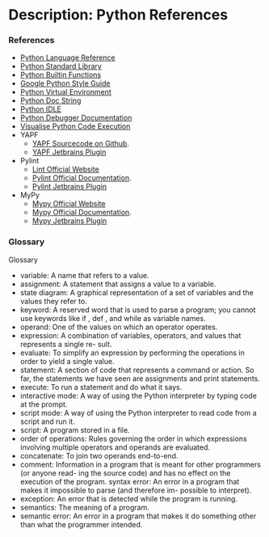 # Description: Python References

### References
* [Python Language Reference](https://docs.python.org/3/reference/)
* [Python Standard Library](https://docs.python.org/3/library/)
* [Python Builtin Functions](https://docs.python.org/3/library/functions.html)
* [Google Python Style Guide](https://github.com/google/styleguide/blob/gh-pages/pyguide.md)
* [Python Virtual Environment](https://github.com/vikash-india/UnixNotes2Myself/blob/master/src/sysadmin/system/P012_setup_python_virtual_environment.md)
* [Python Doc String](https://www.python.org/dev/peps/pep-0257/)
* [Python IDLE](https://docs.python.org/3/library/idle.html)
* [Python Debugger Documentation](https://docs.python.org/3/library/pdb.html)
* [Visualise Python Code Execution](http://www.pythontutor.com/visualize.html#mode=edit)
* YAPF
    - [YAPF Sourcecode on Github](https://github.com/google/yapf).
    - [YAPF Jetbrains Plugin](https://plugins.jetbrains.com/plugin/10960-yapf)
* Pylint
    - [Lint Official Website](https://www.pylint.org/)
    - [Pylint Official Documentation](https://pylint.readthedocs.io/en/latest/).
    - [Pylint Jetbrains Plugin](https://plugins.jetbrains.com/plugin/11084-pylint)
* MyPy
    - [Mypy Official Website](http://mypy-lang.org/)
    - [Mypy Official Documentation](https://mypy.readthedocs.io/en/latest/).
    - [Mypy Jetbrains Plugin](https://plugins.jetbrains.com/plugin/11086-mypy)

### Glossary

Glossary
- variable: A name that refers to a value.
- assignment: A statement that assigns a value to a variable.
- state diagram: A graphical representation of a set of variables and the values they refer to.
- keyword: A reserved word that is used to parse a program; you cannot use keywords like
if , def , and while as variable names.
- operand: One of the values on which an operator operates.
- expression: A combination of variables, operators, and values that represents a single re-
sult.
- evaluate: To simplify an expression by performing the operations in order to yield a single
value.
- statement: A section of code that represents a command or action. So far, the statements
we have seen are assignments and print statements.
- execute: To run a statement and do what it says.
- interactive mode: A way of using the Python interpreter by typing code at the prompt.
- script mode: A way of using the Python interpreter to read code from a script and run it.
- script: A program stored in a file.
- order of operations: Rules governing the order in which expressions involving multiple
operators and operands are evaluated.
- concatenate: To join two operands end-to-end.
- comment: Information in a program that is meant for other programmers (or anyone read-
ing the source code) and has no effect on the execution of the program.
syntax error: An error in a program that makes it impossible to parse (and therefore im-
possible to interpret).
- exception: An error that is detected while the program is running.
- semantics: The meaning of a program.
- semantic error: An error in a program that makes it do something other than what the
programmer intended.
